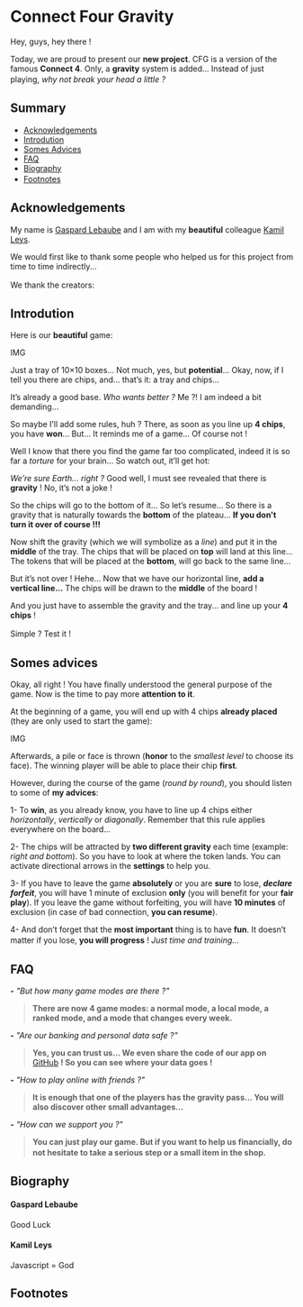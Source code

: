 # Connect Four Gravity

Hey, guys, hey there ! 

Today, we are proud to present our **new project**.
CFG is a version of the famous **Connect 4**. Only, a **gravity** system is added... Instead of just playing, *why not break your head a little ?*
ㅤ
ㅤ
## Summary

* [Acknowledgements](#acknowledgements)
* [Introdution](#introdution)
* [Somes Advices](#somes-advices)
* [FAQ](#faq)
* [Biography](#biography)
* [Footnotes](#footnotes)
ㅤ
ㅤ
## Acknowledgements

My name is [Gaspard Lebaube](#gaspard-lebaube) and I am with my **beautiful** colleague [Kamil Leys](#kamil-leys). 

We would first like to thank some people who helped us for this project from time to time indirectly...

We thank the creators:
ㅤ
ㅤ
## Introdution

Here is our **beautiful** game:

IMG

Just a tray of 10×10 boxes...
Not much, yes, but **potential**...
Okay, now, if I tell you there are chips, and... that’s it: a tray and chips... 

It’s already a good base. *Who wants better ?*
Me ?! I am indeed a bit demanding...

So maybe I’ll add some rules, huh ? 
There, as soon as you line up **4 chips**, you have **won**... But... It reminds me of a game... Of course not !

Well I know that there you find the game far too complicated, indeed it is so far a *torture* for your brain... So watch out, it’ll get hot:

*We’re sure Earth... right ?* 
Good well, I must see revealed that there is **gravity** ! No, it’s not a joke !

So the chips will go to the bottom of it...
So let’s resume... So there is a gravity that is naturally towards the **bottom** of the plateau... **If you don't turn it over of course !!!** 

Now shift the gravity (which we will symbolize as a *line*) and put it in the **middle** of the tray. 
The chips that will be placed on **top** will land at this line... The tokens that will be placed at the **bottom**, will go back to the same line...

But it’s not over ! Hehe...
Now that we have our horizontal line, **add a vertical line...**
The chips will be drawn to the **middle** of the board ! 

And you just have to assemble the gravity and the tray... and line up your **4 chips** ! 

Simple ? Test it !
ㅤ
ㅤ
## Somes advices 

Okay, all right ! 
You have finally understood the general purpose of the game. Now is the time to pay more **attention to it**. 

At the beginning of a game, you will end up with 4 chips **already placed** (they are only used to start the game):

IMG

Afterwards, a pile or face is thrown (**honor** to the *smallest level* to choose its face).
The winning player will be able to place their chip **first**.

However, during the course of the game (*round by round*), you should listen to some of **my advices**:

1- To **win**, as you already know, you have to line up 4 chips either *horizontally*, *vertically* or *diagonally*. Remember that this rule applies everywhere on the board...

2- The chips will be attracted by **two different gravity** each time (example: *right and bottom*). So you have to look at where the token lands. You can activate directional arrows in the **settings** to help you.

3- If you have to leave the game **absolutely** or you are **sure** to lose, ***declare forfeit***, you will have 1 minute of exclusion **only** (you will benefit for your **fair play**). If you leave the game without forfeiting, you will have **10 minutes** of exclusion (in case of bad connection, **you can resume**).

4- And don’t forget that the **most important** thing is to have **fun**. It doesn’t matter if you lose, **you will progress** ! *Just time and training...*
ㅤ
ㅤ
## FAQ

**-** *"But how many game modes are there ?"*

> **There are now 4 game modes: a normal mode, a local mode, a ranked mode, and a mode that changes every week.**


**-** *"Are our banking and personal data safe ?"*

> **Yes, you can trust us... We even share the code of our app on** [GitHub](https://github.com/PatafixPLTX/CFG) **! So you can see where your data goes !** 


**-** *"How to play online with friends ?"*

> **It is enough that one of the players has the gravity pass... You will also discover other small advantages...**


**-** *"How can we support you ?"*

> **You can just play our game. But if you want to help us financially, do not hesitate to take a serious step or a small item in the shop.**
ㅤ
ㅤ
## Biography

#### Gaspard Lebaube

Good Luck

#### Kamil Leys

Javascript = God

## Footnotes
